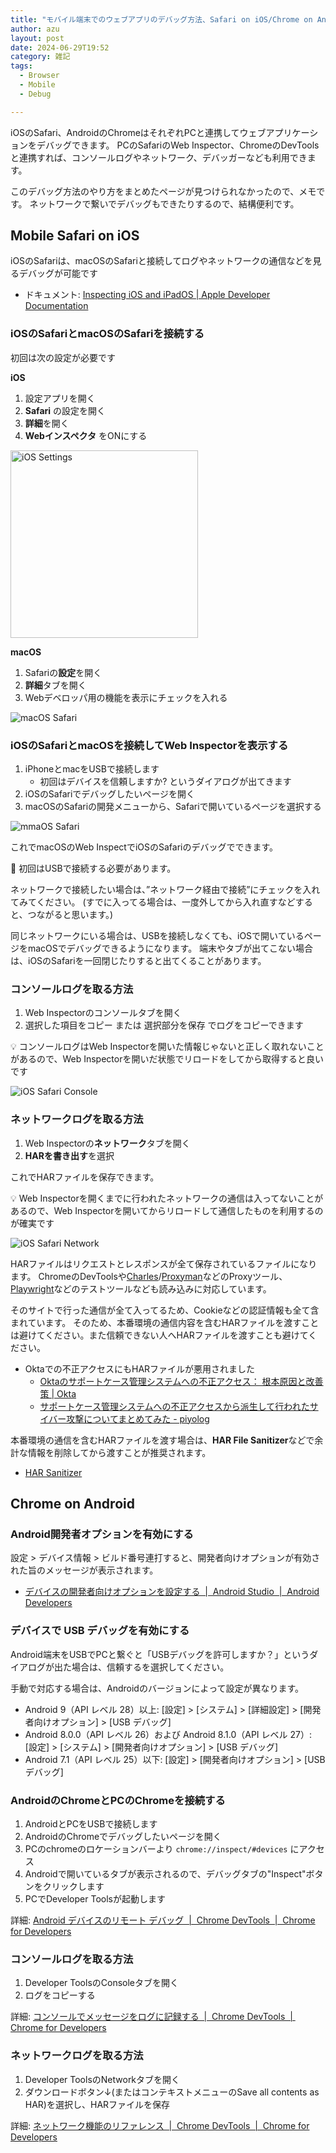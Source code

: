 ```yaml
---
title: "モバイル端末でのウェブアプリのデバッグ方法、Safari on iOS/Chrome on Android"
author: azu
layout: post
date: 2024-06-29T19:52
category: 雑記
tags:
  - Browser
  - Mobile
  - Debug

---
```


iOSのSafari、AndroidのChromeはそれぞれPCと連携してウェブアプリケーションをデバッグできます。
PCのSafariのWeb Inspector、ChromeのDevToolsと連携すれば、コンソールログやネットワーク、デバッガーなども利用できます。

このデバッグ方法のやり方をまとめたページが見つけられなかったので、メモです。
ネットワークで繋いでデバッグもできたりするので、結構便利です。

## Mobile Safari on iOS

iOSのSafariは、macOSのSafariと接続してログやネットワークの通信などを見るデバッグが可能です

- ドキュメント: [Inspecting iOS and iPadOS | Apple Developer Documentation](https://developer.apple.com/documentation/safari-developer-tools/inspecting-ios)

### iOSのSafariとmacOSのSafariを接続する

初回は次の設定が必要です

**iOS**

1. 設定アプリを開く
2. **Safari** の設定を開く
3. **詳細**を開く
4. **Webインスペクタ** をONにする

<img src="https://efcl.info/wp-content/uploads/2024/06/29-1719658594.jpg" alt="iOS Settings" width="300" />

**macOS**

1. Safariの**設定**を開く
2. **詳細**タブを開く
3. Webデベロッパ用の機能を表示にチェックを入れる

![macOS Safari](https://efcl.info/wp-content/uploads/2024/06/29-1719658617.jpg)


### iOSのSafariとmacOSを接続してWeb Inspectorを表示する

1. iPhoneとmacをUSBで接続します
    - 初回はデバイスを信頼しますか? というダイアログが出てきます
2. iOSのSafariでデバッグしたいページを開く
3. macOSのSafariの開発メニューから、Safariで開いているページを選択する

![mmaOS Safari](https://efcl.info/wp-content/uploads/2024/06/29-1719658649.jpg)

これでmacOSのWeb InspectでiOSのSafariのデバッグでできます。

📝 初回はUSBで接続する必要があります。

ネットワークで接続したい場合は、”ネットワーク経由で接続”にチェックを入れてみてください。
(すでに入ってる場合は、一度外してから入れ直すなどすると、つながると思います。)

同じネットワークにいる場合は、USBを接続しなくても、iOSで開いているページをmacOSでデバッグできるようになります。
端末やタブが出てこない場合は、iOSのSafariを一回閉じたりすると出てくることがあります。

### コンソールログを取る方法

1. Web Inspectorのコンソールタブを開く
2. 選択した項目をコピー または 選択部分を保存 でログをコピーできます

<aside>
💡 コンソールログはWeb Inspectorを開いた情報じゃないと正しく取れないことがあるので、Web Inspectorを開いだ状態でリロードをしてから取得すると良いです
</aside>

![iOS Safari Console](https://efcl.info/wp-content/uploads/2024/06/29-1719658732.jpg)

### ネットワークログを取る方法

1. Web Inspectorの**ネットワーク**タブを開く
2. **HARを書き出す**を選択

これでHARファイルを保存できます。

<aside>
💡 Web Inspectorを開くまでに行われたネットワークの通信は入ってないことがあるので、Web Inspectorを開いてからリロードして通信したものを利用するのが確実です
</aside>


![iOS Safari Network](https://efcl.info/wp-content/uploads/2024/06/29-1719658748.jpg)

HARファイルはリクエストとレスポンスが全て保存されているファイルになります。
ChromeのDevToolsや[Charles](https://www.charlesproxy.com/)/[Proxyman](https://proxyman.io/)などのProxyツール、[Playwright](https://playwright.dev/docs/mock#mocking-with-har-files)などのテストツールなども読み込みに対応しています。

そのサイトで行った通信が全て入ってるため、Cookieなどの認証情報も全て含まれています。
そのため、本番環境の通信内容を含むHARファイルを渡すことは避けてください。また信頼できない人へHARファイルを渡すことも避けてください。

- Oktaでの不正アクセスにもHARファイルが悪用されました 
  - [Oktaのサポートケース管理システムへの不正アクセス： 根本原因と改善策 | Okta](https://www.okta.com/jp/blog/2023/11/harfiles/)
  - [サポートケース管理システムへの不正アクセスから派生して行われたサイバー攻撃についてまとめてみた - piyolog](https://piyolog.hatenadiary.jp/entry/2023/10/24/010831)

本番環境の通信を含むHARファイルを渡す場合は、**HAR File Sanitizer**などで余計な情報を削除してから渡すことが推奨されます。

- [HAR Sanitizer](https://har-sanitizer.pages.dev/)

## Chrome on Android

### Android開発者オプションを有効にする

設定 > デバイス情報 > ビルド番号連打すると、開発者向けオプションが有効された旨のメッセージが表示されます。

- [デバイスの開発者向けオプションを設定する  |  Android Studio  |  Android Developers](https://developer.android.com/studio/debug/dev-options?hl=ja)

### デバイスで USB デバッグを有効にする

Android端末をUSBでPCと繋ぐと「USBデバッグを許可しますか？」というダイアログが出た場合は、信頼するを選択してください。

手動で対応する場合は、Androidのバージョンによって設定が異なります。

- Android 9（API レベル 28）以上: [設定] > [システム] > [詳細設定] > [開発者向けオプション] > [USB デバッグ]
- Android 8.0.0（API レベル 26）および Android 8.1.0（API レベル 27）: [設定] > [システム] > [開発者向けオプション] > [USB デバッグ]
- Android 7.1（API レベル 25）以下: [設定] > [開発者向けオプション] > [USB デバッグ]

### AndroidのChromeとPCのChromeを接続する

1. AndroidとPCをUSBで接続します
2. AndroidのChromeでデバッグしたいページを開く
3. PCのchromeのロケーションバーより `chrome://inspect/#devices` にアクセス
4. Androidで開いているタブが表示されるので、デバッグタブの"Inspect"ボタンをクリックします
5. PCでDeveloper Toolsが起動します

詳細: [Android デバイスのリモート デバッグ  |  Chrome DevTools  |  Chrome for Developers](https://developer.chrome.com/docs/devtools/remote-debugging?hl=ja)

### コンソールログを取る方法

1. Developer ToolsのConsoleタブを開く
2. ログをコピーする

詳細: [コンソールでメッセージをログに記録する  |  Chrome DevTools  |  Chrome for Developers](https://developer.chrome.com/docs/devtools/console/log?hl=ja)

### ネットワークログを取る方法

1. Developer ToolsのNetworkタブを開く
2. ダウンロードボタン↓(またはコンテキストメニューのSave all contents as HAR)を選択し、HARファイルを保存

詳細: [ネットワーク機能のリファレンス  |  Chrome DevTools  |  Chrome for Developers](https://developer.chrome.com/docs/devtools/network/reference?hl=ja)
